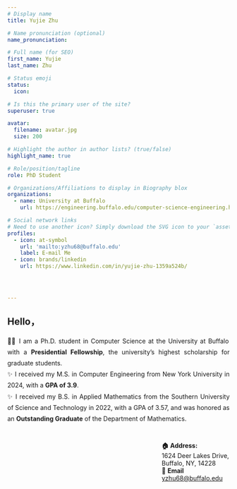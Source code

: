 ```yaml
---
# Display name
title: Yujie Zhu

# Name pronunciation (optional)
name_pronunciation: 

# Full name (for SEO)
first_name: Yujie
last_name: Zhu

# Status emoji
status:
  icon: 

# Is this the primary user of the site?
superuser: true

avatar:
  filename: avatar.jpg
  size: 200

# Highlight the author in author lists? (true/false)
highlight_name: true

# Role/position/tagline
role: PhD Student

# Organizations/Affiliations to display in Biography blox
organizations:
  - name: University at Buffalo
    url: https://engineering.buffalo.edu/computer-science-engineering.html

# Social network links
# Need to use another icon? Simply download the SVG icon to your `assets/media/icons/` folder.
profiles:
  - icon: at-symbol
    url: 'mailto:yzhu68@buffalo.edu'
    label: E-mail Me
  - icon: brands/linkedin
    url: https://www.linkedin.com/in/yujie-zhu-1359a524b/



  
---
```


## Hello，
<div style="text-align: justify; line-height: 1.8;">
🧑‍💻
I am a Ph.D. student in Computer Science at the University at Buffalo with a <strong>Presidential Fellowship</strong>, the university’s highest scholarship for graduate students.
<br>
✨
I received my M.S. in Computer Engineering from New York University in 2024, with a <strong>GPA of 3.9</strong>.
<br>
✨
I received my B.S. in Applied Mathematics from the Southern University of Science and Technology in 2022, with a GPA of 3.57, and was honored as an <strong>Outstanding Graduate</strong> of the Department of Mathematics.
<br>
<br>
</div>


<span style="margin-left: 25em;"> **🏠 Address:**  
<span style="margin-left: 25em;"> 1624 Deer Lakes Drive,
<br>
<span style="margin-left: 25em;"> Buffalo, NY, 14228
<br>
<span style="margin-left: 25em;"> 📧 **Email**  
<span style="margin-left: 25em;"> yzhu68@buffalo.edu

